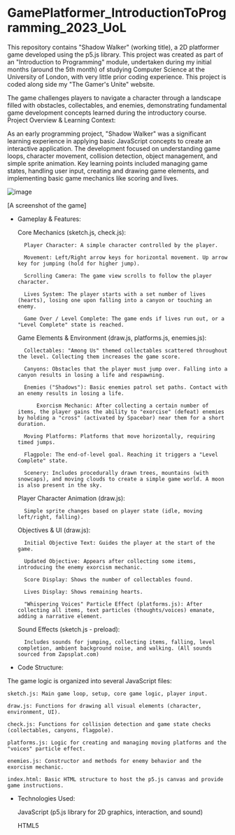 # GamePlatformer_IntroductionToProgramming_2023_UoL

This repository contains "Shadow Walker" (working title), a 2D platformer game developed using the p5.js library. This project was created as part of an "Introduction to Programming" module, undertaken during my initial months (around the 5th month) of studying Computer Science at the University of London, with very little prior coding experience. This project is coded along side my "The Gamer's Unite" website.

The game challenges players to navigate a character through a landscape filled with obstacles, collectables, and enemies, demonstrating fundamental game development concepts learned during the introductory course.
Project Overview & Learning Context:

As an early programming project, "Shadow Walker" was a significant learning experience in applying basic JavaScript concepts to create an interactive application. The development focused on understanding game loops, character movement, collision detection, object management, and simple sprite animation. Key learning points included managing game states, handling user input, creating and drawing game elements, and implementing basic game mechanics like scoring and lives.

![image](https://github.com/user-attachments/assets/f955df67-8a30-4abe-9b16-7776bd3fbd39)

[A screenshot of the game]

- Gameplay & Features:

    Core Mechanics (sketch.js, check.js):

        Player Character: A simple character controlled by the player.

        Movement: Left/Right arrow keys for horizontal movement. Up arrow key for jumping (hold for higher jump).

        Scrolling Camera: The game view scrolls to follow the player character.

        Lives System: The player starts with a set number of lives (hearts), losing one upon falling into a canyon or touching an enemy.

        Game Over / Level Complete: The game ends if lives run out, or a "Level Complete" state is reached.

    Game Elements & Environment (draw.js, platforms.js, enemies.js):

        Collectables: "Among Us" themed collectables scattered throughout the level. Collecting them increases the game score.

        Canyons: Obstacles that the player must jump over. Falling into a canyon results in losing a life and respawning.

        Enemies ("Shadows"): Basic enemies patrol set paths. Contact with an enemy results in losing a life.

            Exorcism Mechanic: After collecting a certain number of items, the player gains the ability to "exorcise" (defeat) enemies by holding a "cross" (activated by Spacebar) near them for a short duration.

        Moving Platforms: Platforms that move horizontally, requiring timed jumps.

        Flagpole: The end-of-level goal. Reaching it triggers a "Level Complete" state.

        Scenery: Includes procedurally drawn trees, mountains (with snowcaps), and moving clouds to create a simple game world. A moon is also present in the sky.

    Player Character Animation (draw.js):

        Simple sprite changes based on player state (idle, moving left/right, falling).

    Objectives & UI (draw.js):

        Initial Objective Text: Guides the player at the start of the game.

        Updated Objective: Appears after collecting some items, introducing the enemy exorcism mechanic.

        Score Display: Shows the number of collectables found.

        Lives Display: Shows remaining hearts.

        "Whispering Voices" Particle Effect (platforms.js): After collecting all items, text particles (thoughts/voices) emanate, adding a narrative element.

    Sound Effects (sketch.js - preload):

        Includes sounds for jumping, collecting items, falling, level completion, ambient background noise, and walking. (All sounds sourced from Zapsplat.com)

- Code Structure:

The game logic is organized into several JavaScript files:

    sketch.js: Main game loop, setup, core game logic, player input.

    draw.js: Functions for drawing all visual elements (character, environment, UI).

    check.js: Functions for collision detection and game state checks (collectables, canyons, flagpole).

    platforms.js: Logic for creating and managing moving platforms and the "voices" particle effect.

    enemies.js: Constructor and methods for enemy behavior and the exorcism mechanic.

    index.html: Basic HTML structure to host the p5.js canvas and provide game instructions.

- Technologies Used:

    JavaScript (p5.js library for 2D graphics, interaction, and sound)

    HTML5
